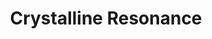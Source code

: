 ---
layout: post
category: concert
title: Crystalline Resonance
artists: 
- Crystalline Resonance
place: 
- La Seine Musicale
country: France
city: Boulogne-Billancourt
---